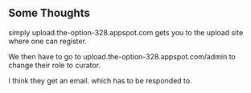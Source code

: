 ##  Some Thoughts

simply upload.the-option-328.appspot.com gets you to the upload site where one can register.  

We then have to go to upload.the-option-328.appspot.com/admin to change their role to curator.

I think they get an email.  which has to be responded to.
